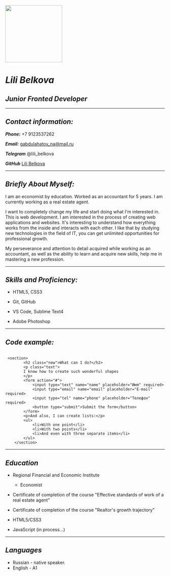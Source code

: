 <img src="IMG_20190126_200623.jpg" width="180"/>

# ***Lili Belkova***


## ***Junior Fronted Developer*** 

***


## ***Contact information:***

***Phone:***  +7 9123537262

***Email:***  gabdulahatov_na@mail.ru


***Telegram***  @lili_belkova

***GitHub***  [Lili Belkova](https://github.com/Lili-126)

***


## ***Briefly About Myself:***


I am an economist by education.  Worked as an accountant for 5 years. I am currently working as a real estate agent.


I want to completely change my life and start doing what I'm interested in. This is web development.
I am interested in the process of creating web applications and websites. It's interesting to understand how everything works from the inside and interacts with each other.
I like that by studying new technologies in the field of IT, you can get unlimited opportunities for professional growth.


My perseverance and attention to detail acquired while working as an accountant, as well as the ability to learn and acquire new skills, help me in mastering a new profession.


***


## ***Skills and Proficiency:***

+ HTML5, CSS3
        
+ Git, GitHub
        
+ VS Code, Sublime Text4
         
+ Adobe Photoshop


***


## ***Code example:***
```
         
 <section>
		<h2 class="new">What can I do?</h2>
		<p class="text">
		I know how to create such wonderful shapes
	    </p>
	    <form action="#">
	    	<input type="text" name="name" placeholder="Имя" required>
	    	<input type="email" name="email" placeholder="E-mail" required>
	    	<input type="tel" name="phone" placeholder="Телефон" required>
	    	<button type="submit">Submit the form</button>
	    </form>
	    <p>And also, I can create lists:</p>
	    <ul>
	    	<li>With one point</li>
	    	<li>With two points</li>
	    	<li>And even with three separate items</li>
	    </ul>
	</section>
   ```        


***

## ***Education***

+ Regional Financial and Economic Institute
       
   - Economist
             
+  Certificate of completion of the course "Effective standards of work of a real estate agent"
         
+  Certificate of completion of the course "Realtor's growth trajectory"
          
+ HTML5/CSS3 
          
+ JavaScript (in process...)         


***


## ***Languages***


+ Russian - native speaker.
+ English - A1









